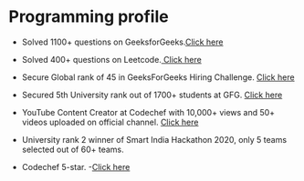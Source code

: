 
# Programming profile
- Solved 1100+ questions on GeeksforGeeks.[Click here](https://auth.geeksforgeeks.org/user/udhaybrahmi/practice)

- Solved 400+ questions on Leetcode.[ Click here](https://leetcode.com/Udhay_Brahmi/)

- Secure Global rank of 45 in GeeksForGeeks Hiring Challenge. [Click here](https://www.linkedin.com/posts/udhay-brahmi-6330591b5_geeksforgeeks-codingisfun-hiringfreshers-activity-6926709917449953281-wPDi/?utm_source=linkedin_share&utm_medium=member_desktop_web)

- Secured 5th University rank out of 1700+ students at GFG. [Click here](https://auth.geeksforgeeks.org/college/guru-nanak-dev-university-gndu-amritsar/)

- YouTube Content Creator at Codechef with 10,000+ views and 50+ videos uploaded on official channel. [Click here](https://www.youtube.com/playlist?list=PLQXZIFwMtjozR8_SZyvZVBe1yoZX5ic3s)

 - University rank 2 winner of Smart India Hackathon 2020, only 5 teams selected out of 60+ teams.

 - Codechef 5-star. -[Click here](https://www.codechef.com/users/udhaybrahmi)
